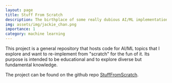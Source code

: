 ```yaml
---
layout: page
title: Stuff From Scratch
description: The birthplace of some really dubious AI/ML implementations
img: assets/img/jackie_chan.png
importance: 1
category: machine learning
---
```


This project is a general repository that hosts code for AI/ML topics that I explore and want to re-implement from
"scratch" for the fun of it. Its purpose is intended to be educational and to explore diverse but fundamental knowledge.

The project can be found on the github repo [StuffFromScratch](https://github.com/aandyw/StuffFromScratch).
